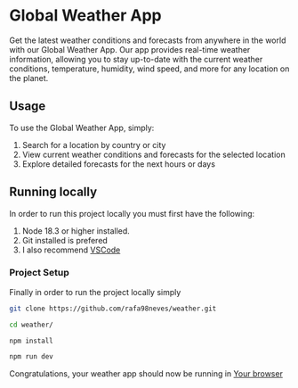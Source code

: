 # Global Weather App

Get the latest weather conditions and forecasts from anywhere in the world with our Global Weather App. Our app provides real-time weather information, allowing you to stay up-to-date with the current weather conditions, temperature, humidity, wind speed, and more for any location on the planet.

## Usage

To use the Global Weather App, simply:

1. Search for a location by country or city
2. View current weather conditions and forecasts for the selected location
3. Explore detailed forecasts for the next hours or days

## Running locally

In order to run this project locally you must first have the following:

1. Node 18.3 or higher installed.
2. Git installed is prefered
3. I also recommend [VSCode](https://code.visualstudio.com/)

### Project Setup

Finally in order to run the project locally simply

```sh
git clone https://github.com/rafa98neves/weather.git

cd weather/

npm install

npm run dev
```

Congratulations, your weather app should now be running in [Your browser](http://localhost:5173/)
